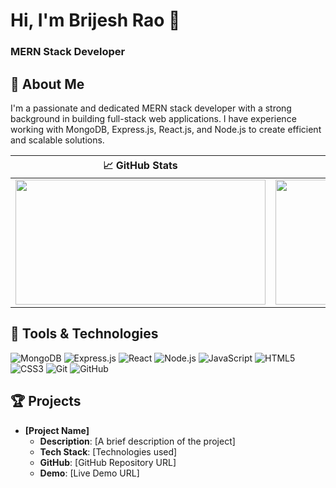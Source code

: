 # Hi, I'm Brijesh Rao 👋

### MERN Stack Developer


## 🚀 About Me

I'm a passionate and dedicated MERN stack developer with a strong background in building full-stack web applications. I have experience working with MongoDB, Express.js, React.js, and Node.js to create efficient and scalable solutions.

| 📈 GitHub Stats | 🏅 Top Languages |
|--------------|---------------|
| <img src="https://github-readme-stats.vercel.app/api?username=brijeshrao1&theme=calm&show_icons=true" width="400" height="200"> | <img src="https://github-readme-stats.vercel.app/api/top-langs/?username=brijeshrao1&layout=compact&hide_border=true" width="400" height="200"> |

## 🔧 Tools & Technologies

![MongoDB](https://img.shields.io/badge/-MongoDB-4ea94b?style=for-the-badge&logo=mongodb&logoColor=white)
![Express.js](https://img.shields.io/badge/-Express.js-000000?style=for-the-badge&logo=express&logoColor=white)
![React](https://img.shields.io/badge/-React-61DAFB?style=for-the-badge&logo=react&logoColor=white)
![Node.js](https://img.shields.io/badge/-Node.js-339933?style=for-the-badge&logo=node.js&logoColor=white)
![JavaScript](https://img.shields.io/badge/-JavaScript-F7DF1E?style=for-the-badge&logo=javascript&logoColor=black)
![HTML5](https://img.shields.io/badge/-HTML5-E34F26?style=for-the-badge&logo=html5&logoColor=white)
![CSS3](https://img.shields.io/badge/-CSS3-1572B6?style=for-the-badge&logo=css3&logoColor=white)
![Git](https://img.shields.io/badge/-Git-F05032?style=for-the-badge&logo=git&logoColor=white)
![GitHub](https://img.shields.io/badge/-GitHub-181717?style=for-the-badge&logo=github&logoColor=white)


## 🏆 Projects

- **[Project Name]**
  - **Description**: [A brief description of the project]
  - **Tech Stack**: [Technologies used]
  - **GitHub**: [GitHub Repository URL]
  - **Demo**: [Live Demo URL]







